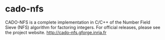 # cado-nfs

CADO-NFS is a complete implementation in C/C++ of the Number Field Sieve (NFS) algorithm for factoring integers. For official releases, please see the project website. http://cado-nfs.gforge.inria.fr
